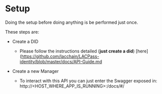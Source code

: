 # Setup
Doing the setup  before doing anything is be performed just once.

These steps are:

* Create a DID
    * Please follow the instructions detailed (**just create a did**) [here](https://github.com/lacchain/LACPass-identity/blob/master/docs/API-Guide.md

* Create a new Manager
    * To interact with this API you can just enter the Swagger exposed in: http://<HOST_WHERE_APP_IS_RUNNING>:<PORT>/docs/#/